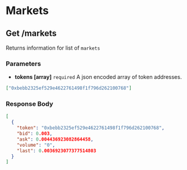 # Markets

## Get /markets

Returns information for list of ```markets```

### Parameters
* **tokens [array]** ```required``` A json encoded array of token addresses. 
```json
["0xbebb2325ef529e4622761498f1f796d262100768"]
```

### Response Body
```json
[
  {
    "token": "0xbebb2325ef529e4622761498f1f796d262100768",
    "bid": 0.003,
    "ask": 0.004436923082864458,
    "volume": "0",
    "last": 0.0036923077377514803
  }
]
```
